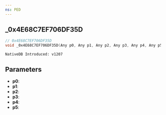```yaml
---
ns: PED
---
```

## _0x4E68C7EF706DF35D

```c
// 0x4E68C7EF706DF35D
void _0x4E68C7EF706DF35D(Any p0, Any p1, Any p2, Any p3, Any p4, Any p5);
```

```
NativeDB Introduced: v1207
```

## Parameters
* **p0**:
* **p1**:
* **p2**:
* **p3**:
* **p4**:
* **p5**:
